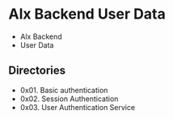 # Alx Backend User Data

- Alx Backend
- User Data

## Directories

- 0x01. Basic authentication
- 0x02. Session Authentication
- 0x03. User Authentication Service

